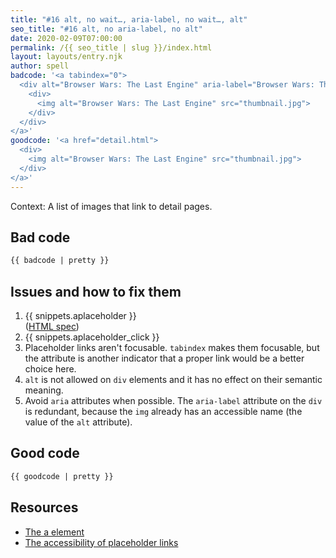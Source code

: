 ```yaml
---
title: "#16 alt, no wait…, aria-label, no wait…, alt"
seo_title: "#16 alt, no aria-label, no alt"
date: 2020-02-09T07:00:00
permalink: /{{ seo_title | slug }}/index.html
layout: layouts/entry.njk
author: spell
badcode: '<a tabindex="0">
  <div alt="Browser Wars: The Last Engine" aria-label="Browser Wars: The Last Engine">
    <div>
      <img alt="Browser Wars: The Last Engine" src="thumbnail.jpg">
    </div>
  </div>
</a>'
goodcode: '<a href="detail.html">
  <div>
    <img alt="Browser Wars: The Last Engine" src="thumbnail.jpg">
  </div>
</a>'
---
```

<div class="section bad">

Context: A list of images that link to detail pages.

## Bad code

```html
{{ badcode | pretty }}
```
</div>

<div class="section" id="issues">

## Issues and how to fix them

1. {{ snippets.aplaceholder }}  
(<a href="#foot-note1">HTML spec</a>)
1. {{ snippets.aplaceholder_click }}  
1. Placeholder links aren't focusable. `tabindex` makes them focusable, but the attribute is another indicator that a proper link would be a better choice here.
1. `alt` is not allowed on `div` elements and it has no effect on their semantic meaning.
1. Avoid `aria` attributes when possible. The `aria-label` attribute on the `div` is redundant, because the `img` already has an accessible name (the value of the  `alt` attribute).

</div>

<div class="section">

## Good code

```html
{{ goodcode | pretty }}
```
</div>

<div class="section">

## Resources

* <a href="https://html.spec.whatwg.org/#the-a-element" id="foot-note1" rel="noopener">The a element</a>
* [The accessibility of placeholder links ](https://www.scottohara.me/note/2019/07/17/placeholder-link.html)
</div>


